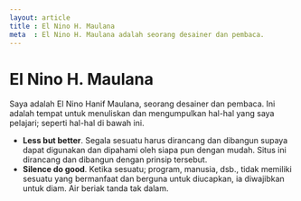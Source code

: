 ```yaml
---
layout: article
title : El Nino H. Maulana
meta  : El Nino H. Maulana adalah seorang desainer dan pembaca.
---
```


# El Nino H. Maulana

Saya adalah El Nino Hanif Maulana, seorang desainer dan pembaca. Ini adalah tempat untuk menuliskan dan mengumpulkan hal-hal yang saya pelajari; seperti hal-hal di bawah ini.

* **Less but better**. Segala sesuatu harus dirancang dan dibangun supaya dapat digunakan dan dipahami oleh siapa pun dengan mudah. Situs ini dirancang dan dibangun dengan prinsip tersebut.
* **Silence do good**. Ketika sesuatu; program, manusia, dsb., tidak memiliki sesuatu yang bermanfaat dan berguna untuk diucapkan, ia diwajibkan untuk diam. Air beriak tanda tak dalam.
